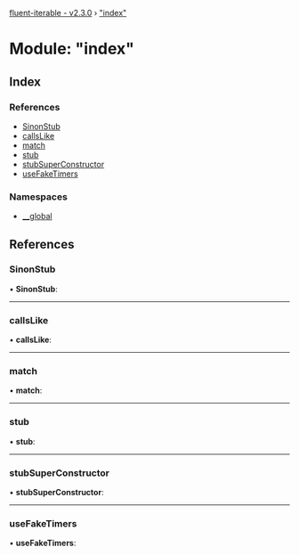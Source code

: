 [fluent-iterable - v2.3.0](../README.md) › ["index"](_index_.md)

# Module: "index"

## Index

### References

* [SinonStub](_index_.md#sinonstub)
* [callsLike](_index_.md#callslike)
* [match](_index_.md#match)
* [stub](_index_.md#stub)
* [stubSuperConstructor](_index_.md#stubsuperconstructor)
* [useFakeTimers](_index_.md#usefaketimers)

### Namespaces

* [__global](_index_.__global.md)

## References

###  SinonStub

• **SinonStub**:

___

###  callsLike

• **callsLike**:

___

###  match

• **match**:

___

###  stub

• **stub**:

___

###  stubSuperConstructor

• **stubSuperConstructor**:

___

###  useFakeTimers

• **useFakeTimers**:
